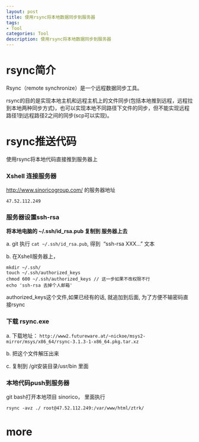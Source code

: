 ```yaml
---
layout: post
title: 使用rsync将本地数据同步到服务器
tags:
- Tool
categories: Tool
description: 使用rsync将本地数据同步到服务器
---
```


# rsync简介

Rsync（remote synchronize）是一个远程数据同步工具。

rsync的目的是实现本地主机和远程主机上的文件同步(包括本地推到远程，远程拉到本地两种同步方式)，也可以实现本地不同路径下文件的同步，但不能实现远程路径1到远程路径2之间的同步(scp可以实现)。

# rsync推送代码

使用rsync将本地代码直接推到服务器上

### Xshell 连接服务器

http://www.sinoricogroup.com/  的服务器地址

`47.52.112.249`


### 服务器设置ssh-rsa

**将本地电脑的 ~/.ssh/id_rsa.pub 复制到 服务器上去**

a. git 执行 `cat ~/.ssh/id_rsa.pub`, 得到  “ssh-rsa XXX...” 文本

b. 在Xshell服务器上，

```bashe
mkdir ~/.ssh/
touch ~/.ssh/authorized_keys
chmod 600 ~/.ssh/authorized_keys // 这一步如果不改权限不行
echo 'ssh-rsa 去掉个人邮箱'
```
 
authorized_keys这个文件,如果已经有的话, 就追加到后面, 为了方便不输密码直接rsync

### 下载  rsync.exe

a. 下载地址：
`http://www2.futureware.at/~nickoe/msys2-mirror/msys/x86_64/rsync-3.1.3-1-x86_64.pkg.tar.xz`

b. 把这个文件解压出来

c. 复制到 /git安装目录/usr/bin 里面

### 本地代码push到服务器

git bash打开本地项目 sinorico， 里面执行 

```bash
rsync -avz ./ root@47.52.112.249:/var/www/html/ztrk/
```



# more






